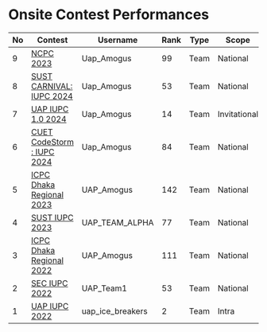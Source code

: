 # Onsite Contest Performances
No | Contest | Username | Rank | Type | Scope
| -- | -- | -------- | ----------- | ---- | ---- |
| 9 | [NCPC 2023](https://bapsoj.org/contests/ncpc-onsite-2023-hosted-by-ju/standings) | Uap_Amogus | 99 | Team | National |
| 8 | [SUST CARNIVAL: IUPC 2024](https://toph.co/c/inter-university-sust-cse-carnival-2024/standings) | Uap_Amogus | 53 | Team | National |
| 7 | [UAP IUPC 1.0 2024](https://toph.co/c/uap-inter-university-collaborative-1-0-senior/standings) | Uap_Amogus | 14 | Team | Invitational |
| 6 | [CUET CodeStorm : IUPC 2024](https://toph.co/c/cuet-inter-university-codestorm-1-0/standings) | Uap_Amogus | 84 | Team | National |
| 5 | [ICPC Dhaka Regional 2023](https://bapsoj.org/contests/icpc-dhaka-regional-site-2023/standings) | UAP_Amogus | 142 | Team | National |
| 4 | [SUST IUPC 2023](https://toph.co/c/sust-inter-university-2023/standings) | UAP_TEAM_ALPHA | 77 | Team | National |
| 3 | [ICPC Dhaka Regional 2022](https://algo.codemarshal.org/contests/dhaka-22-main/standings) | UAP_Amogus | 111 | Team | National |
| 2 | [SEC IUPC 2022](https://toph.co/c/sec-inter-university-junior-2022/standings) | UAP_Team1 | 53 | Team | National |
| 1 | [UAP IUPC 2022](https://toph.co/c/uap-intra-university-2022-junior/standings) | uap_ice_breakers | 2 | Team | Intra |


